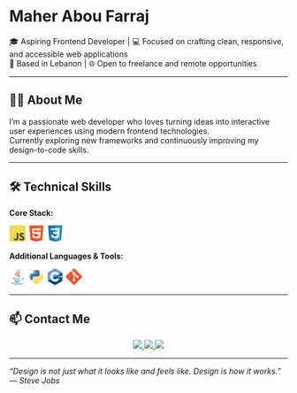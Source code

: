 # Maher Abou Farraj

🎓 Aspiring Frontend Developer | 💻 Focused on crafting clean, responsive, and accessible web applications  
📍 Based in Lebanon | 🌐 Open to freelance and remote opportunities

---

## 🧑‍💻 About Me

I’m a passionate web developer who loves turning ideas into interactive user experiences using modern frontend technologies.  
Currently exploring new frameworks and continuously improving my design-to-code skills.

---

## 🛠️ Technical Skills

**Core Stack:**  
<p>
  <img alt="JavaScript" src="https://raw.githubusercontent.com/devicons/devicon/master/icons/javascript/javascript-original.svg" width="30" />
  <img alt="HTML5" src="https://raw.githubusercontent.com/devicons/devicon/master/icons/html5/html5-original.svg" width="30" />
  <img alt="CSS3" src="https://raw.githubusercontent.com/devicons/devicon/master/icons/css3/css3-original.svg" width="30" />
</p>

**Additional Languages & Tools:**  
<p>
  <img alt="Java" src="https://raw.githubusercontent.com/devicons/devicon/master/icons/java/java-original.svg" width="30" />
  <img alt="Python" src="https://raw.githubusercontent.com/devicons/devicon/master/icons/python/python-original.svg" width="30" />
  <img alt="C++" src="https://raw.githubusercontent.com/devicons/devicon/master/icons/cplusplus/cplusplus-original.svg" width="30" />
  <img alt="Git" src="https://raw.githubusercontent.com/devicons/devicon/master/icons/git/git-original.svg" width="30" />
</p>

---

## 📫 Contact Me

<p align="center">
  <a href="https://wa.me/96170373406" target="_blank">
    <img src="https://img.shields.io/badge/WhatsApp-25D366?style=for-the-badge&logo=whatsapp&logoColor=white" />
  </a>
  <a href="mailto:maheraboufarraj1@gmail.com" target="_blank">
    <img src="https://img.shields.io/badge/Gmail-D14836?style=for-the-badge&logo=gmail&logoColor=white" />
  </a>
  <a href="https://www.linkedin.com/in/maher-abou-farraj-a32137370" target="_blank">
    <img src="https://img.shields.io/badge/LinkedIn-0A66C2?style=for-the-badge&logo=linkedin&logoColor=white" />
  </a>
</p>


---

_“Design is not just what it looks like and feels like. Design is how it works.” — Steve Jobs_
